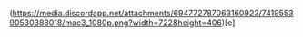 (https://media.discordapp.net/attachments/694772787063160923/741955390530388018/mac3_1080p.png?width=722&height=406)[e]

